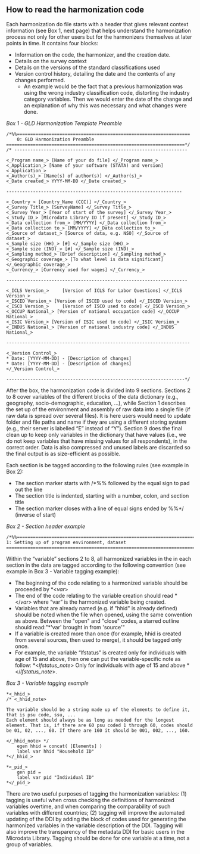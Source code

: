 ## How to read the harmonization code

Each harmonization do file starts with a header that gives relevant context information (see Box 1, next page) that helps understand the harmonization process not only for other users but for the harmonizers themselves at later points in time. It contains four blocks:

- Information on the code, the harmonizer, and the creation date.
- Details on the survey context
- Details on the versions of the standard classifications used
- Version control history, detailing the date and the contents of any changes performed. 
  - An example would be the fact that a previous harmonization was using the wrong industry classification code, distorting the industry category variables. Then we would enter the date of the change and an explanation of why this was necessary and what changes were done.
 
*Box 1 - GLD Harmonization Template Preamble*
```
/*%%=================================================================
	0: GLD Harmonization Preamble
===================================================================*/
/* ----------------------------------------------------------------- 

<_Program name_> [Name of your do file] </_Program name_> 
<_Application_> [Name of your software (STATA) and version] <_Application_> 
<_Author(s)_> [Name(s) of author(s)] </_Author(s)_> 
<_Date created_> YYYY-MM-DD </_Date created_> 

------------------------------------------------------------------ 

<_Country_> [Country_Name (CCC)] </_Country_> 
<_Survey Title_> [SurveyName] </_Survey Title_> 
<_Survey Year_> [Year of start of the survey] </_Survey Year_> 
<_Study ID_> [Microdata Library ID if present] </_Study ID_> 
<_Data collection from_> [MM/YYYY] </_Data collection from_> 
<_Data collection to_> [MM/YYYY] </_Data collection to_> 
<_Source of dataset_> [Source of data, e.g. NSO] </_Source of dataset_> 
<_Sample size (HH)_> [#] </_Sample size (HH)_> 
<_Sample size (IND)_> [#] </_Sample size (IND)_> 
<_Sampling method_> [Brief description] </_Sampling method_> 
<_Geographic coverage_> [To what level is data significant] </_Geographic coverage_> 
<_Currency_> [Currency used for wages] </_Currency_> 

-------------------------------------------------------------------- 

<_ICLS Version_>	 [Version of ICLS for Labor Questions] </_ICLS Version_> 
<_ISCED Version_> [Version of ISCED used to code] </_ISCED Version_> 
<_ISCO Version_>	 [Version of ISCO used to code] </_ISCO Version_> 
<_OCCUP National_> [Version of national occupation code] </_OCCUP National_> 
<_ISIC Version_> [Version of ISIC used to code] </_ISIC Version_> 
<_INDUS National_> [Version of national industry code] </_INDUS National_> 

---------------------------------------------------------------------

<_Version Control_> 
* Date: [YYYY-MM-DD] - [Description of changes]
* Date: [YYYY-MM-DD] - [Description of changes]
</_Version Control_>

-------------------------------------------------------------------*/
```

After the box, the harmonization code is divided into 9 sections. Sections 2 to 8 cover variables of the different blocks of the data dictionary (e.g., geography, socio-demographic, education, …), while Section 1 describes the set up of the environment and assembly of raw data into a single file (if raw data is spread over several files). It is here users would need to update folder and file paths and name if they are using a different storing system (e.g., their server is labelled “E” instead of “Y”). Section 9 does the final clean up to keep only variables in the dictionary that have values (i.e., we do not keep variables that have missing values for all respondents), in the correct order. Data is also compressed and unused labels are discarded so the final output is as size-efficient as possible.

Each section is be tagged according to the following rules (see example in Box 2):

- The section marker starts with /*%% followed by the equal sign to pad out the line
- The section title is indented, starting with a number, colon, and section title
- The section marker closes with a line of equal signs ended by %%*/ (inverse of start)

*Box 2 - Section header example*
```
/*%%========================================================================
1: Setting up of program environment, dataset
========================================================================%%*/
```

Within the “variable” sections 2 to 8, all harmonized variables in the in each section in the data are tagged according to the following convention (see example in Box 3 - Variable tagging example):

- The beginning of the code relating to a harmonized variable should be proceeded by *<_var_>
- The end of the code relating to the variable creation should read *</_var_> where “var” is the harmonized variable being created.
- Variables that are already named (e.g. if "hhid" is already defined) should be noted when the file when opened, using the same convention as above. Between the "open" and "close" codes, a starred outline should read:"*'var' brought in from 'source'"
- If a variable is created more than once (for example, hhid is created from several sources, then used to merge), it should be tagged only once.
- For example, the variable “lfstatus” is created only for individuals with age of 15 and above, then one can put the variable-specific note as follow: *<_lfstatus_note_> Only for individuals with age of 15 and above *</_lfstatus_note_>.

*Box 3 - Variable tagging example*
```
*<_hhid_>
/* <_hhid_note>

The variable should be a string made up of the elements to define it, that is psu code, ssu, ...
Each element should always be as long as needed for the longest element. That is, if there are 60 psu coded 1 through 60, codes should be 01, 02, ..., 60. If there are 160 it should be 001, 002, ..., 160.

</_hhid_note> */
	egen hhid = concat( [Elements] )
	label var hhid "Household ID"
*</_hhid_>

*<_pid_>
	gen pid = 
	label var pid "Individual ID"
*</_pid_>
```

There are two useful purposes of tagging the harmonization variables: (1) tagging is useful when cross checking the definitions of harmonized variables overtime, and when comparing the comparability of such variables with different countries; (2) tagging will improve the automated updating of the DDI by adding the block of codes used for generating the harmonized variables in the variable description of the DDI. Tagging will also improve the transparency of the metadata DDI for basic users in the Microdata Library. Tagging should be done for one variable at a time, not a group of variables.
